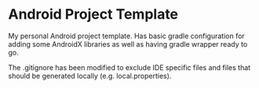 # Android Project Template

My personal Android project template. Has basic gradle configuration
for adding some AndroidX libraries as well as having gradle wrapper ready to go.

The .gitignore has been modified to exclude IDE specific files and files that 
should be generated locally (e.g. local.properties).